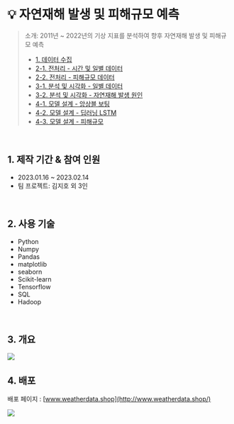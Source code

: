 # :bulb: 자연재해 발생 및 피해규모 예측
> 소개: 2011년 ~ 2022년의 기상 지표를 분석하여 향후 자연재해 발생 및 피해규모 예측
>
> - [1. 데이터 수집](https://github.com/jh00000/Project_Portfolio/blob/main/3rd_Project/%E2%85%A0.%EB%8D%B0%EC%9D%B4%ED%84%B0_%EC%88%98%EC%A7%91/1.%EB%8D%B0%EC%9D%B4%ED%84%B0_%EC%88%98%EC%A7%91.ipynb)
> - [2-1. 전처리 - 시간 및 일별 데이터](https://github.com/jh00000/Project_Portfolio/blob/main/3rd_Project/%E2%85%A1.%EB%8D%B0%EC%9D%B4%ED%84%B0_%EC%A0%84%EC%B2%98%EB%A6%AC/2-1.%EC%8B%9C%EA%B0%84_%EB%B0%8F_%EC%9D%BC%EB%B3%84_%EB%8D%B0%EC%9D%B4%ED%84%B0_%EC%A0%84%EC%B2%98%EB%A6%AC.ipynb)
> - [2-2. 전처리 - 피해규모 데이터](https://github.com/jh00000/Project_Portfolio/blob/main/3rd_Project/%E2%85%A1.%EB%8D%B0%EC%9D%B4%ED%84%B0_%EC%A0%84%EC%B2%98%EB%A6%AC/2-2.%ED%94%BC%ED%95%B4%EA%B7%9C%EB%AA%A8_%EB%8D%B0%EC%9D%B4%ED%84%B0_%EC%A0%84%EC%B2%98%EB%A6%AC.ipynb)
> - [3-1. 분석 및 시각화 - 일별 데이터](https://github.com/jh00000/Project_Portfolio/blob/main/3rd_Project/%E2%85%A2.%EB%B6%84%EC%84%9D_%EB%B0%8F_%EC%8B%9C%EA%B0%81%ED%99%94/3-1.%EB%B6%84%EC%84%9D_%EB%B0%8F_%EC%8B%9C%EA%B0%81%ED%99%94.ipynb)
> - [3-2. 분석 및 시각화 - 자연재해 발생 원인](https://github.com/jh00000/Project_Portfolio/blob/main/3rd_Project/%E2%85%A2.%EB%B6%84%EC%84%9D_%EB%B0%8F_%EC%8B%9C%EA%B0%81%ED%99%94/3-2.%EC%9E%90%EC%97%B0%EC%9E%AC%EB%82%9C_%EB%B0%9C%EC%83%9D_%EC%9B%90%EC%9D%B8_%EB%B6%84%EC%84%9D.ipynb)
> - [4-1. 모델 설계 - 앙상블 보팅](https://github.com/jh00000/Project_Portfolio/blob/main/3rd_Project/%E2%85%A3.%EB%AA%A8%EB%8D%B8_%EC%84%A4%EA%B3%84/4-1.%EB%AA%A8%EB%8D%B8%EB%A7%81_ml_voting.ipynb)
> - [4-2. 모델 설계 - 딥러닝 LSTM](https://github.com/jh00000/Project_Portfolio/blob/main/3rd_Project/%E2%85%A3.%EB%AA%A8%EB%8D%B8_%EC%84%A4%EA%B3%84/4-2.%EB%AA%A8%EB%8D%B8%EB%A7%81_dl_tensor.ipynb)
> - [4-3. 모델 설계 - 피해규모](https://github.com/jh00000/Project_Portfolio/blob/main/3rd_Project/%E2%85%A3.%EB%AA%A8%EB%8D%B8_%EC%84%A4%EA%B3%84/4-3.%EB%AA%A8%EB%8D%B8%EB%A7%81_%ED%94%BC%ED%95%B4%EA%B7%9C%EB%AA%A8.ipynb)

</br>

## 1. 제작 기간 & 참여 인원
- 2023.01.16 ~ 2023.02.14
- 팀 프로젝트: 김지호 외 3인

</br>

## 2. 사용 기술
- Python
- Numpy
- Pandas
- matplotlib
- seaborn
- Scikit-learn
- Tensorflow
- SQL
- Hadoop

</br>

## 3. 개요
![](https://user-images.githubusercontent.com/111859093/219287977-2988c032-bc7c-4dc2-aa26-f564ab8eb891.JPG)

## 4. 배포
배포 페이지 : [www.weatherdata.shop](http://www.weatherdata.shop/)

![](https://user-images.githubusercontent.com/111859093/219381233-492f19e5-31fb-4798-854f-3ccfdb28de24.JPG)
